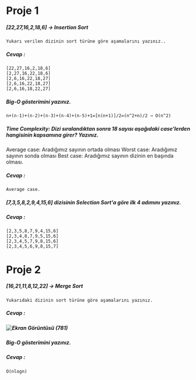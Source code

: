 # Proje 1
##### [22,27,16,2,18,6] -> Insertion Sort
    Yukarı verilen dizinin sort türüne göre aşamalarını yazınız..

##### Cevap :
    [22,27,16,2,18,6]
    [2,27,16,22,18,6]
    [2,6,16,22,18,27]
    [2,6,16,22,18,27]
    [2,6,16,18,22,27]


##### Big-O gösterimini yazınız.

    n+(n-1)+(n-2)+(n-3)+(n-4)+(n-5)+1=[n(n+1)]/2=(n^2+n)/2 → O(n^2)

##### Time Complexity: Dizi sıralandıktan sonra 18 sayısı aşağıdaki case'lerden hangisinin kapsamına girer? Yazınız.

Average case: Aradığımız sayının ortada olması
Worst case: Aradığımız sayının sonda olması
Best case: Aradığımız sayının dizinin en başında olması.

##### Cevap :
    Average case.

##### [7,3,5,8,2,9,4,15,6] dizisinin Selection Sort'a göre ilk 4 adımını yazınız.

##### Cevap :
    [2,3,5,8,7,9,4,15,6]
    [2,3,4,8,7,9,5,15,6]
    [2,3,4,5,7,9,8,15,6]
    [2,3,4,5,6,9,8,15,7]



# Proje 2

##### [16,21,11,8,12,22] -> Merge Sort 
    Yukarıdaki dizinin sort türüne göre aşamalarını yazınız.

##### Cevap :

##### ![Ekran Görüntüsü (781)](https://github.com/zeynepsudey/sortprojects/assets/107553286/ce612e48-5437-4624-8ec8-6d22866b7c05)


##### Big-O gösterimini yazınız.
##### Cevap :
    O(nlogn)


